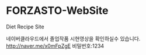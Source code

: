 # FORZASTO-WebSite
Diet Recipe Site

네이버클라우드에서 졸업작품 시현영상을 확인하실수 있습니다.
http://naver.me/x0mFpZgE
비밀번호:1234
